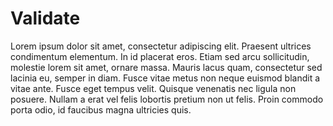 # Validate

Lorem ipsum dolor sit amet, consectetur adipiscing elit. Praesent ultrices condimentum elementum. In id placerat eros. Etiam sed arcu sollicitudin, molestie lorem sit amet, ornare massa. Mauris lacus quam, consectetur sed lacinia eu, semper in diam. Fusce vitae metus non neque euismod blandit a vitae ante. Fusce eget tempus velit. Quisque venenatis nec ligula non posuere. Nullam a erat vel felis lobortis pretium non ut felis. Proin commodo porta odio, id faucibus magna ultricies quis.

